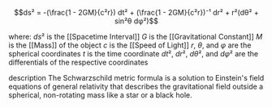 
$$ds² = -(\frac{1 - 2GM}{c²r}) dt² + (\frac{1 - 2GM}{c²r})⁻¹ dr² + r²(dθ² + sin²θ dφ²)$$

where:
	$ds²$ is the [[Spacetime Interval]]
	$G$ is the [[Gravitational Constant]]
	$M$ is the [[Mass]] of the object
	$c$ is the [[Speed of Light]]
	$r$, $θ$, and $φ$ are the spherical coordinates
	$t$ is the time coordinate
	$dt²$, $dr²$, $dθ²$, and $dφ²$ are the differentials of the respective coordinates

description
	The Schwarzschild metric formula is a solution to Einstein's field equations of general relativity that describes the gravitational field outside a spherical, non-rotating mass like a star or a black hole.